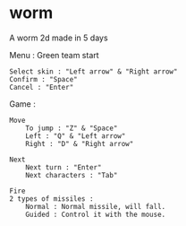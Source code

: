 # worm
A worm 2d made in 5 days 

Menu :
	Green team start

	Select skin : "Left arrow" & "Right arrow"
	Confirm : "Space"
	Cancel : "Enter"

Game :

	Move
		To jump : "Z" & "Space"
		Left : "Q" & "Left arrow"
		Right : "D" & "Right arrow"

	Next
		Next turn : "Enter"
		Next characters : "Tab"
    
	Fire
	2 types of missiles :
	  	Normal : Normal missile, will fall.
		Guided : Control it with the mouse.
